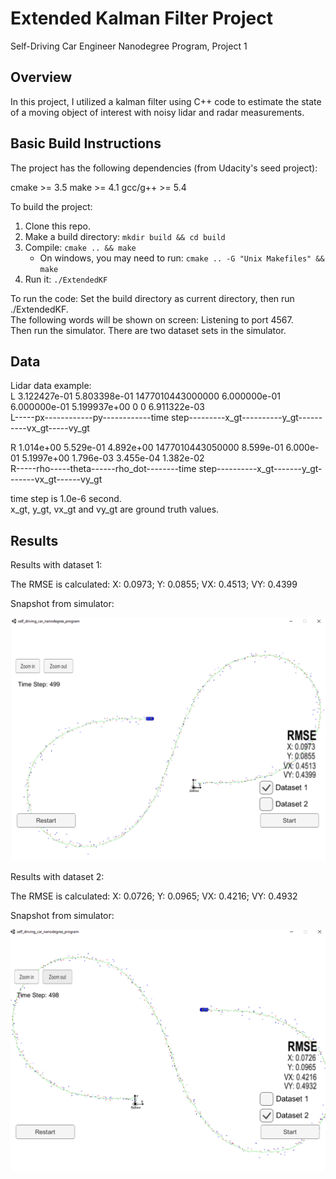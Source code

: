 # Extended Kalman Filter Project
Self-Driving Car Engineer Nanodegree Program, Project 1

## Overview
In this project, I utilized a kalman filter using C++ code to estimate the state of a moving object of interest with noisy lidar and radar measurements. 

## Basic Build Instructions
The project has the following dependencies (from Udacity's seed project):

cmake >= 3.5
make >= 4.1
gcc/g++ >= 5.4

To build the project:
1. Clone this repo.
2. Make a build directory: `mkdir build && cd build`
3. Compile: `cmake .. && make` 
   * On windows, you may need to run: `cmake .. -G "Unix Makefiles" && make`
4. Run it: `./ExtendedKF `

To run the code:
Set the build directory as current directory, then run ./ExtendedKF. <br />
The following words will be shown on screen: Listening to port 4567. <br />
Then run the simulator. There are two dataset sets in the simulator. <br />

## Data
Lidar data example: <br />
L	3.122427e-01	5.803398e-01	1477010443000000	6.000000e-01	6.000000e-01	5.199937e+00	   0	    0	    6.911322e-03 <br />
L-----px------------py------------time step---------x_gt----------y_gt----------vx_gt-----vy_gt  <br />

R	1.014e+00	5.529e-01	4.892e+00	1477010443050000	8.599e-01	6.000e-01	5.1997e+00	1.796e-03	3.455e-04	1.382e-02 <br />
R-----rho-----theta------rho_dot--------time step----------x_gt-------y_gt-------vx_gt------vy_gt  <br />

time step is 1.0e-6 second. <br />
x_gt, y_gt, vx_gt and vy_gt are ground truth values. <br />

## Results
Results with dataset 1:

The RMSE is calculated: 
X: 0.0973;  Y: 0.0855;  VX: 0.4513;  VY: 0.4399

Snapshot from simulator:

![Test One Visualization](https://github.com/dreamspring/P1_Extended-Kalman-Filter/blob/master/pic_dataset1.png "Test One Visualization")

Results with dataset 2:

The RMSE is calculated: 
X: 0.0726;  Y: 0.0965;  VX: 0.4216;  VY: 0.4932

Snapshot from simulator:

![Test One Visualization](https://github.com/dreamspring/P1_Extended-Kalman-Filter/blob/master/pic_dataset2.png "Test One Visualization")









